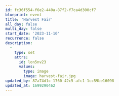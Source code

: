```yaml
---
id: fc36f554-f6e2-440a-87f2-f7ca4d300cf7
blueprint: event
title: 'Harvest Fair'
all_day: false
multi_day: false
start_date: '2023-11-10'
recurrence: false
description:
  -
    type: set
    attrs:
      id: lon5nv23
      values:
        type: image
        image: harvest-fair.jpg
updated_by: 87a74d1c-1760-42c5-afc1-1cc59be16098
updated_at: 1699290462
---
```

